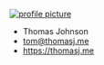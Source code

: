 [ ![profile picture](https://thomasj.me/img/profilepic6.jpg) ](http://thomasj.me)

- Thomas Johnson
- tom@thomasj.me
- https://thomasj.me

